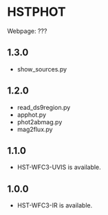 # HSTPHOT

Webpage: ???

## 1.3.0
- show_sources.py

## 1.2.0
- read_ds9region.py
- apphot.py
- phot2abmag.py
- mag2flux.py

## 1.1.0
- HST-WFC3-UVIS is available.

## 1.0.0
- HST-WFC3-IR is available.